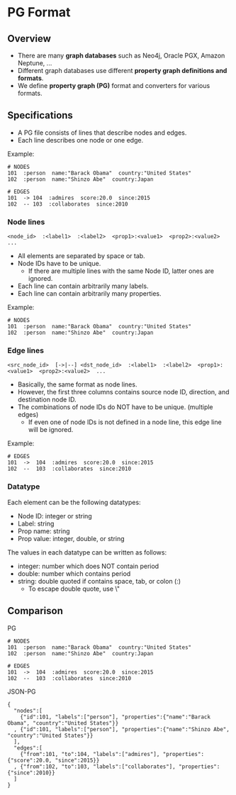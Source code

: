# PG Format

## Overview

* There are many **graph databases** such as Neo4j, Oracle PGX, Amazon Neptune, ...
* Different graph databases use different **property graph definitions and formats**.
* We define **property graph (PG)** format and converters for various formats.

## Specifications

* A PG file consists of lines that describe nodes and edges.
* Each line describes one node or one edge.

Example:

```
# NODES
101  :person  name:"Barack Obama"  country:"United States"
102  :person  name:"Shinzo Abe"  country:Japan

# EDGES
101  -> 104  :admires  score:20.0  since:2015
102  -- 103  :collaborates  since:2010
```

### Node lines

```
<node_id>  :<label1>  :<label2>  <prop1>:<value1>  <prop2>:<value2>  ...
```

* All elements are separated by space or tab.
* Node IDs have to be unique.
    * If there are multiple lines with the same Node ID, latter ones are ignored.
* Each line can contain arbitrarily many labels.
* Each line can contain arbitrarily many properties.

Example:

```
# NODES
101  :person  name:"Barack Obama"  country:"United States"
102  :person  name:"Shinzo Abe"  country:Japan
```

### Edge lines

```
<src_node_id>  [->|--] <dst_node_id>  :<label1>  :<label2>  <prop1>:<value1>  <prop2>:<value2>  ...
```

* Basically, the same format as node lines.
* However, the first three columns contains source node ID, direction, and destination node ID.
* The combinations of node IDs do NOT have to be unique. (multiple edges)
    * If even one of node IDs is not defined in a node line, this edge line will be ignored.

Example:

```
# EDGES
101  ->  104  :admires  score:20.0  since:2015
102  --  103  :collaborates  since:2010
```

### Datatype

Each element can be the following datatypes:

* Node ID: integer or string
* Label: string
* Prop name: string
* Prop value: integer, double, or string

The values in each datatype can be written as follows:

* integer: number which does NOT contain period
* double: number which contains period
* string: double quoted if contains space, tab, or colon (:)
    * To escape double quote, use \\"

## Comparison

PG

    # NODES
    101  :person  name:"Barack Obama"  country:"United States"
    102  :person  name:"Shinzo Abe"  country:Japan

    # EDGES
    101  ->  104  :admires  score:20.0  since:2015
    102  --  103  :collaborates  since:2010

JSON-PG

    {
      "nodes":[
        {"id":101, "labels":["person"], "properties":{"name":"Barack Obama", "country":"United States"}}
      , {"id":101, "labels":["person"], "properties":{"name":"Shinzo Abe", "country":"United States"}}
      ],
      "edges":[
        {"from":101, "to":104, "labels":["admires"], "properties":{"score":20.0, "since":2015}}
      , {"from":102, "to":103, "labels":["collaborates"], "properties":{"since":2010}}
      ]
    }
